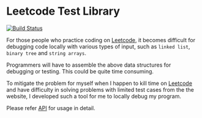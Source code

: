 # Leetcode Test Library

[![Build Status](https://travis-ci.com/Yufei-Yan/lc-test-lib.svg?token=XcP5JJDxyxtt6poz3NWD&branch=master)](https://travis-ci.com/Yufei-Yan/lc-test-lib)

For those people who practice coding on [Leetcode](https://leetcode.com), it becomes difficult for debugging code locally with various types of input, such as ```linked list```, ```binary tree``` and ```string arrays```.

Programmers will have to assemble the above data structures for debugging or testing. This could be quite time consuming.

To mitigate the problem for myself when I happen to kill time on [Leetcode](https://leetcode.com) and have difficulty in solving problems with limited test cases from the the website, I developed such a tool for me to locally debug my program.

Please refer [API](./doc/index.html) for usage in detail.
